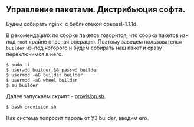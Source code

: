 ## Управление пакетами. Дистрибьюция софта. 

Будем собирать nginx, с библиотекой openssl-1.1.1d.

В рекомендациях по сборке пакетов говорится, что сборка пакетов из-под `root` крайне опасная операция. Поэтому заведем пользователся `builder` из-под которого и будем собирать наш пакет и сразу переключимся в него.

```
$ sudo -i
$ useradd builder && passwd builder
$ usermod -aG builder builder
$ usermod -aG wheel builder
$ su builder
```

Далее запускаем скрипт - [provision.sh](https://github.com/TotKtoNeNado/Linux/blob/master/hw6/provision.sh).

```
$ bash provision.sh
```

Как система попросит пароль от УЗ builder, вводим его.
